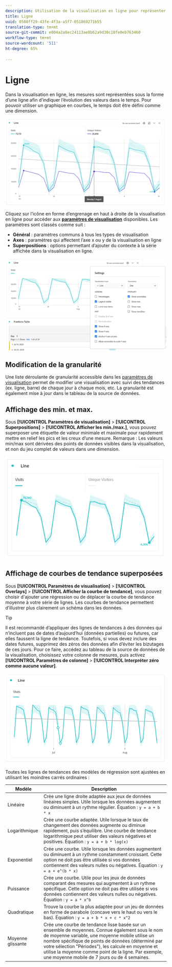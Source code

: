 ```yaml
---
description: Utilisation de la visualisation en ligne pour représenter les jeux de données des tendances (temporels).
title: Ligne
uuid: 0508ff29-43fe-4f3a-a5f7-051869271b55
translation-type: tm+mt
source-git-commit: e004a2a8ec24113ae8b62a9d30c10fe0eb763460
workflow-type: tm+mt
source-wordcount: '511'
ht-degree: 65%

---
```



# Ligne

Dans la visualisation en ligne, les mesures sont représentées sous la forme d’une ligne afin d’indiquer l’évolution des valeurs dans le temps. Pour pouvoir utiliser un graphique en courbes, le temps doit être défini comme une dimension.

![Visualisation en ligne](assets/line-viz.png)

Cliquez sur l’icône en forme d’engrenage en haut à droite de la visualisation en ligne pour accéder aux [**paramètres de visualisation**](freeform-analysis-visualizations.md) disponibles. Les paramètres sont classés comme suit :

* **Général** : paramètres communs à tous les types de visualisation
* **Axes** : paramètres qui affectent l’axe x ou y de la visualisation en ligne
* **Superpositions** : options permettant d’ajouter du contexte à la série affichée dans la visualisation en ligne.

![Paramètres de visualisation](assets/viz-settings-modal.png)

## Modification de la granularité

Une liste déroulante de granularité accessible dans les [paramètres de visualisation](freeform-analysis-visualizations.md) permet de modifier une visualisation avec suivi des tendances (ex. ligne, barre) de chaque jour à chaque mois, etc. La granularité est également mise à jour dans le tableau de la source de données.

## Affichage des min. et max.

Sous **[!UICONTROL Paramètres de visualisation]** > **[!UICONTROL Superpositions]** > **[!UICONTROL Afficher les min./max.]**, vous pouvez superposer une étiquette de valeur minimale et maximale pour rapidement mettre en relief les pics et les creux d’une mesure. Remarque : Les valeurs min/max sont dérivées des points de données visibles dans la visualisation, et non du jeu complet de valeurs dans une dimension.

![Afficher les min./max.](assets/min-max-labels.png)

## Affichage de courbes de tendance superposées

Sous **[!UICONTROL Paramètres de visualisation]** > **[!UICONTROL Overlays]** > **[!UICONTROL Afficher la courbe de tendance]**, vous pouvez choisir d&#39;ajouter une régression ou de déplacer la courbe de tendance moyenne à votre série de lignes. Les courbes de tendance permettent d’illustrer plus clairement un schéma dans les données.

>[!TIP]
>
>Il est recommandé d’appliquer des lignes de tendances à des données qui n’incluent pas de dates d’aujourd’hui (données partielles) ou futures, car elles faussent la ligne de tendance. Toutefois, si vous devez inclure des dates futures, supprimez des zéros des données afin d’éviter les bizutages de ces jours. Pour ce faire, accédez au tableau de la source de données de la visualisation, choisissez votre colonne de mesures, puis activez **[!UICONTROL Paramètres de colonne]** > **[!UICONTROL Interpréter zéro comme aucune valeur]**.

![Courbe de tendance linéaire](assets/show-linear-trendline.png)

Toutes les lignes de tendances des modèles de régression sont ajustées en utilisant les moindres carrés ordinaires :

| Modèle | Description |
| --- | --- |
| Linéaire | Crée une ligne droite adaptée aux jeux de données linéaires simples. Utile lorsque les données augmentent ou diminuent à un rythme régulier. Équation : `y = a + b * x` |
| Logarithmique | Crée une courbe adaptée. Utile lorsque le taux de changement des données augmente ou diminue rapidement, puis s’équilibre. Une courbe de tendance logarithmique peut utiliser des valeurs négatives et positives. Équation : `y = a + b * log(x)` |
| Exponentiel | Crée une courbe. Utile lorsque les données augmentent ou diminuent à un rythme constamment croissant. Cette option ne doit pas être utilisée si vos données contiennent des valeurs nulles ou négatives. Équation : `y = a + e^(b * x)` |
| Puissance | Crée une courbe. Utile pour les jeux de données comparant des mesures qui augmentent à un rythme spécifique. Cette option ne doit pas être utilisée si vos données contiennent des valeurs nulles ou négatives. Équation : `y = a * x^b` |
| Quadratique | Trouve la courbe la plus adaptée pour un jeu de données en forme de parabole (concave vers le haut ou vers le bas). Équation : `y = a + b * x + c * x^2` |
| Moyenne glissante | Crée une courbe de tendance lisse basée sur un ensemble de moyennes. Connue également sous le nom de moyenne variable, une moyenne mobile utilise un nombre spécifique de points de données (déterminé par votre sélection &quot;Périodes&quot;), les calcule en moyenne et utilise la moyenne comme point de la ligne. Par exemple, une moyenne mobile de 7 jours ou de 4 semaines. |
